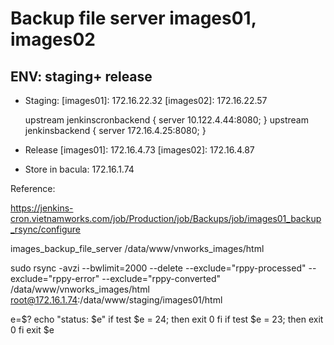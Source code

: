 # Backup file server images01, images02

## ENV: staging+ release
- Staging:
    [images01]: 172.16.22.32
    [images02]: 172.16.22.57

    upstream jenkinscronbackend {
        server 10.122.4.44:8080;
    }
    upstream jenkinsbackend {
        server 172.16.4.25:8080;
    }
- Release
    [images01]: 172.16.4.73
    [images02]: 172.16.4.87

+ Store in bacula: 172.16.1.74 


Reference:

https://jenkins-cron.vietnamworks.com/job/Production/job/Backups/job/images01_backup_rsync/configure




images_backup_file_server
/data/www/vnworks_images/html



sudo rsync -avzi --bwlimit=2000 --delete --exclude="rppy-processed" --exclude="rppy-error" --exclude="rppy-converted" /data/www/vnworks_images/html root@172.16.1.74:/data/www/staging/images01/html

e=$?
echo "status: $e"
if test $e = 24; then
    exit 0
fi
if test $e = 23; then
    exit 0
fi
exit $e